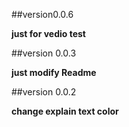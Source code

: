 ##version0.0.6

  **just for vedio test**

##version 0.0.3

  **just modify Readme**

##version 0.0.2

   **change explain text color**

